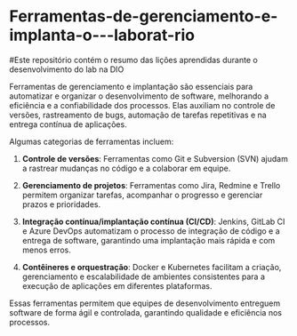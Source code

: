 # Ferramentas-de-gerenciamento-e-implanta-o---laborat-rio

#Este repositório contém o resumo das lições aprendidas durante o desenvolvimento do lab na DIO

Ferramentas de gerenciamento e implantação são essenciais para automatizar e organizar o desenvolvimento de software, melhorando a eficiência e a confiabilidade dos processos. Elas auxiliam no controle de versões, rastreamento de bugs, automação de tarefas repetitivas e na entrega contínua de aplicações.

Algumas categorias de ferramentas incluem:

1. **Controle de versões**: Ferramentas como Git e Subversion (SVN) ajudam a rastrear mudanças no código e a colaborar em equipe.
   
2. **Gerenciamento de projetos**: Ferramentas como Jira, Redmine e Trello permitem organizar tarefas, acompanhar o progresso e gerenciar prazos e prioridades.

3. **Integração contínua/implantação contínua (CI/CD)**: Jenkins, GitLab CI e Azure DevOps automatizam o processo de integração de código e a entrega de software, garantindo uma implantação mais rápida e com menos erros.

4. **Contêineres e orquestração**: Docker e Kubernetes facilitam a criação, gerenciamento e escalabilidade de ambientes consistentes para a execução de aplicações em diferentes plataformas.

Essas ferramentas permitem que equipes de desenvolvimento entreguem software de forma ágil e controlada, garantindo qualidade e eficiência nos processos.
